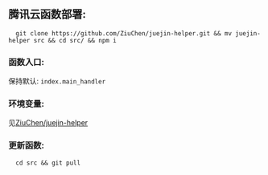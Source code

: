## 腾讯云函数部署:

```shell
  git clone https://github.com/ZiuChen/juejin-helper.git && mv juejin-helper src && cd src/ && npm i
```

### 函数入口:

保持默认: `index.main_handler`

### 环境变量:

见[ZiuChen/juejin-helper](https://github.com/ZiuChen/juejin-helper/blob/main/README.md#使用)

### 更新函数:

```shell
  cd src && git pull
```
